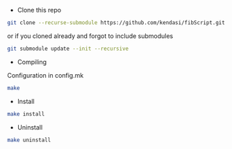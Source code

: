 * Clone this repo

```sh
git clone --recurse-submodule https://github.com/kendasi/fibScript.git
```

or if you cloned already and forgot to include submodules

```sh
git submodule update --init --recursive
```

* Compiling

Configuration in config.mk

```sh
make
```

* Install

```sh
make install
```

* Uninstall

```sh
make uninstall
```
